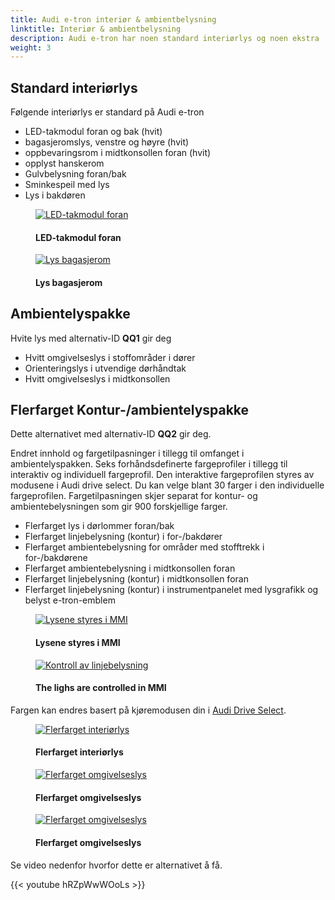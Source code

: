```yaml
---
title: Audi e-tron interiør & ambientbelysning
linktitle: Interiør & ambientbelysning
description: Audi e-tron har noen standard interiørlys og noen ekstra
weight: 3
---
```

<!-- markdownlint-disable MD033 -->
## Standard interiørlys

Følgende interiørlys er standard på Audi e-tron

- LED-takmodul foran og bak (hvit)
- bagasjeromslys, venstre og høyre (hvit)
- oppbevaringsrom i midtkonsollen foran (hvit)
- opplyst hanskerom
- Gulvbelysning foran/bak
- Sminkespeil med lys
- Lys i bakdøren

<figure>
    <a href="https://media.electrichasgoneaudi.net/multimedia/models/e-tron/interior/lights/interiorlights1.jpg">
        <img src="https://media.electrichasgoneaudi.net/multimedia/models/e-tron/interior/lights/interiorlights1s.jpg"
        alt="LED-takmodul foran" title="LED-takmodul foran">
    </a>
    <figcaption><h4>LED-takmodul foran</h4></figcaption>
</figure>

<figure>
    <a href="https://media.electrichasgoneaudi.net/multimedia/models/e-tron/interior/lights/interiorlights2.jpg">
        <img src="https://media.electrichasgoneaudi.net/multimedia/models/e-tron/interior/lights/interiorlights2s.jpg"
        alt="Lys bagasjerom" title="Lys bagasjerom">
    </a>
    <figcaption><h4>Lys bagasjerom</h4></figcaption>
</figure>

## Ambientelyspakke

Hvite lys med alternativ-ID **QQ1** gir deg

- Hvitt omgivelseslys i stoffområder i dører
- Orienteringslys i utvendige dørhåndtak
- Hvitt omgivelseslys i midtkonsollen

## Flerfarget Kontur-/ambientelyspakke

Dette alternativet med alternativ-ID **QQ2** gir deg.

Endret innhold og fargetilpasninger i tillegg til omfanget i ambientelyspakken.
Seks forhåndsdefinerte fargeprofiler i tillegg til interaktiv og individuell fargeprofil. Den interaktive fargeprofilen
styres av modusene i Audi drive select. Du kan velge blant 30 farger i den individuelle fargeprofilen.
Fargetilpasningen skjer separat for kontur- og ambientebelysningen som gir 900 forskjellige farger.

- Flerfarget lys i dørlommer foran/bak
- Flerfarget linjebelysning (kontur) i for-/bakdører
- Flerfarget ambientebelysning for områder med stofftrekk i for-/bakdørene
- Flerfarget ambientebelysning i midtkonsollen foran
- Flerfarget linjebelysning (kontur) i midtkonsollen foran
- Flerfarget linjebelysning (kontur) i instrumentpanelet med lysgrafikk og belyst e-tron-emblem

<figure>
    <a href="https://media.electrichasgoneaudi.net/multimedia/models/e-tron/interior/lights/ambientligtscontrol.jpg">
        <img src="https://media.electrichasgoneaudi.net/multimedia/models/e-tron/interior/lights/ambientligtscontrols.jpg"
        alt="Lysene styres i MMI" title="Lysene styres i MMI">
    </a>
    <figcaption><h4>Lysene styres i MMI</h4></figcaption>
</figure>

<figure>
    <a href="https://media.electrichasgoneaudi.net/multimedia/models/e-tron/interior/lights/ambientligscontrol2nb.jpg">
        <img src="https://media.electrichasgoneaudi.net/multimedia/models/e-tron/interior/lights/ambientligscontrol2nbs.jpg"
        alt="Kontroll av linjebelysning" title="Kontroll av linjebelysning">
    </a>
    <figcaption><h4>The lighs are controlled in MMI</h4></figcaption>
</figure>

Fargen kan endres basert på kjøremodusen din i [Audi Drive Select](/models/e-tron/technology/audidriveselect/).

<figure>
    <a href="https://media.electrichasgoneaudi.net/multimedia/models/e-tron/interior/lights/multicolor.jpg">
        <img src="https://media.electrichasgoneaudi.net/multimedia/models/e-tron/interior/lights/multicolors.jpg"
        alt="Flerfarget interiørlys" title="Flerfarget interiørlys">
    </a>
    <figcaption><h4>Flerfarget interiørlys</h4></figcaption>
</figure>

<figure>
    <a href="https://media.electrichasgoneaudi.net/multimedia/models/e-tron/interior/lights/ambientlight.jpg">
        <img src="https://media.electrichasgoneaudi.net/multimedia/models/e-tron/interior/lights/ambientlights.jpg"
        alt="Flerfarget omgivelseslys" title="Flerfarget omgivelseslys">
    </a>
    <figcaption><h4>Flerfarget omgivelseslys</h4></figcaption>
</figure>

<figure>
    <a href="https://media.electrichasgoneaudi.net/multimedia/models/e-tron/interior/lights/ambientlight2.jpg">
        <img src="https://media.electrichasgoneaudi.net/multimedia/models/e-tron/interior/lights/ambientlight2s.jpg"
        alt="Flerfarget omgivelseslys" title="Flerfarget omgivelseslys">
    </a>
    <figcaption><h4>Flerfarget omgivelseslys</h4></figcaption>
</figure>


Se video nedenfor hvorfor dette er alternativet å få.

{{< youtube hRZpWwWOoLs >}}